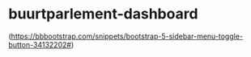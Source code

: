 # buurtparlement-dashboard

(https://bbbootstrap.com/snippets/bootstrap-5-sidebar-menu-toggle-button-34132202#)